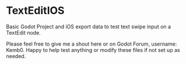 # TextEditIOS
Basic Godot Project and iOS export data to test text swipe input on a TextEdit node.

Please feel free to give me a shout here or on Godot Forum, username: Kemb0. Happy to help test anything or modify these files if not set up as needed.
